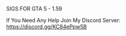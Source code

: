 SIGS FOR GTA 5 - 1.59



If You Need Any Help Join My Discord Server: https://discord.gg/KC84ePpw5B
